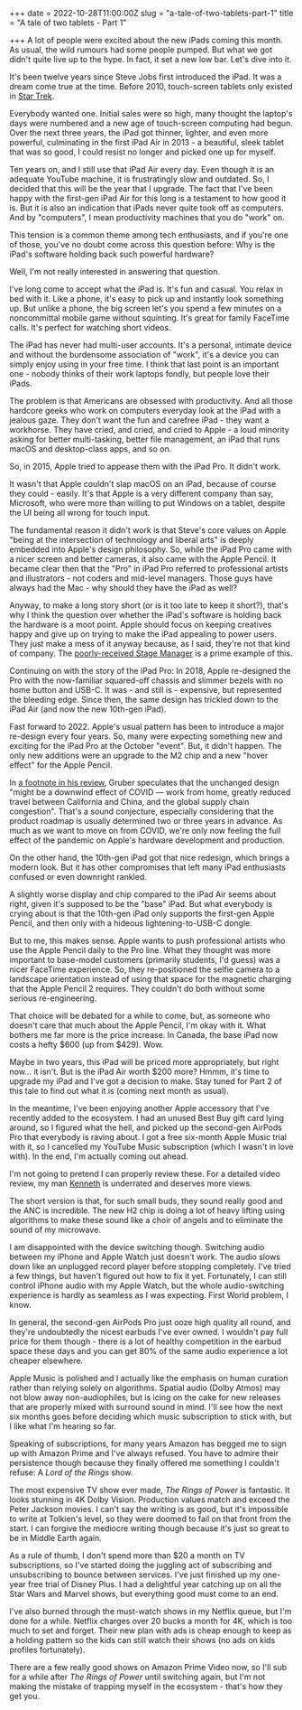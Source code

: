 +++
date = 2022-10-28T11:00:00Z
slug = "a-tale-of-two-tablets-part-1"
title = "A tale of two tablets - Part 1"

+++
A lot of people were excited about the new iPads coming this month. As usual, the wild rumours had some people pumped. But what we got didn't quite live up to the hype. In fact, it set a new low bar. Let's dive into it.

It's been twelve years since Steve Jobs first introduced the iPad. It was a dream come true at the time. Before 2010, touch-screen tablets only existed in [Star Trek](https://youtu.be/yVqHoGKQXLI).

Everybody wanted one. Initial sales were so high, many thought the laptop's days were numbered and a new age of touch-screen computing had begun. Over the next three years, the iPad got thinner, lighter, and even more powerful, culminating in the first iPad Air  in 2013 - a beautiful, sleek tablet that was so good, I could resist no longer and picked one up for myself.

Ten years on, and I still use that iPad Air every day. Even though it is an adequate YouTube machine, it is frustratingly slow and outdated. So, I decided that this will be the year that I upgrade. The fact that I've been happy with the first-gen iPad Air for this long is a testament to how good it is. But it is also an indication that iPads never quite took off as computers. And by "computers", I mean productivity machines that you do "work" on.

This tension is a common theme among tech enthusiasts, and if you're one of those, you've no doubt come across this question before: Why is the iPad's software holding back such powerful hardware?

Well, I'm not really interested in answering that question.

<!--more-->

I've long come to accept what the iPad is. It's fun and casual. You relax in bed with it. Like a phone, it's easy to pick up and instantly look something up. But unlike a phone, the big screen let's you spend a few minutes on a noncommittal mobile game without squinting. It's great for family FaceTime calls. It's perfect for watching short videos.

The iPad has never had multi-user accounts. It's a personal, intimate device and without the  burdensome association of "work", it's a device you can simply enjoy using in your free time. I think that last point is an important one - nobody thinks of their work laptops fondly, but people love their iPads.

The problem is that Americans are obsessed with productivity. And all those hardcore geeks who work on computers everyday look at the iPad with a jealous gaze. They don't want the fun and carefree iPad - they want a workhorse. They have cried, and cried, and cried to Apple - a loud minority asking for better multi-tasking, better file management, an iPad that runs macOS and desktop-class apps, and so on.

So, in 2015, Apple tried to appease them with the iPad Pro. It didn't work.

It wasn't that Apple couldn't slap macOS on an iPad, because of course they could - easily. It's that Apple is a very different company than say, Microsoft, who were more than willing to put Windows on a tablet, despite the UI being all wrong for touch input.

The fundamental reason it didn't work is that Steve's core values on Apple "being at the intersection of technology and liberal arts" is deeply embedded into Apple's design philosophy. So, while the iPad Pro came with a nicer screen and better cameras, it also came with the Apple Pencil. It became clear then that the "Pro" in iPad Pro referred to professional artists and illustrators - not coders and mid-level managers. Those guys have always had the Mac - why should they have the iPad as well?

Anyway, to make a long story short (or is it too late to keep it short?), that's why I think the question over whether the iPad's software is holding back the hardware is a moot point. Apple should focus on keeping creatives happy and give up on trying to make the iPad appealing to power users. They just make a mess of it anyway because, as I said, they're not that kind of company. The [poorly-received Stage Manager](https://www.macrumors.com/2022/10/25/stage-manager-criticized-as-ipados-16-released/) is a prime example of this.

Continuing on with the story of the iPad Pro: In 2018, Apple re-designed the Pro with the now-familiar squared-off chassis and slimmer bezels with no home button and USB-C. It was - and still is - expensive, but represented the bleeding edge. Since then, the same design has trickled down to the iPad Air (and now the new 10th-gen iPad).

Fast forward to 2022. Apple's usual pattern has been to introduce a major re-design every four years. So, many were expecting something new and exciting for the iPad Pro at the October "event". But, it didn't happen. The only new additions were an upgrade to the M2 chip and a new "hover effect" for the Apple Pencil.

In [a footnote in his review](https://daringfireball.net/2022/10/the_2022_ipad#fn1-2022-10-26), Gruber speculates that the unchanged design "might be a downwind effect of COVID — work from home, greatly reduced travel between California and China, and the global supply chain congestion". That's a sound conjecture, especially considering that the product roadmap is usually determined two or three years in advance. As much as we want to move on from COVID, we're only now feeling the full effect of the pandemic on Apple's hardware development and production.

On the other hand, the 10th-gen iPad got that nice redesign, which brings a modern look. But it has other compromises that left many iPad enthusiasts confused or even downright rankled.

A slightly worse display and chip compared to the iPad Air seems about right, given it's supposed to be the "base" iPad. But what everybody is crying about is that the 10th-gen iPad only supports the first-gen Apple Pencil, and then only with a hideous lightening-to-USB-C dongle.

But to me, this makes sense. Apple wants to push professional artists who use the Apple Pencil daily to the Pro line. What they thought was more important to base-model customers (primarily students, I'd guess) was a nicer FaceTime experience. So, they re-positioned the selfie camera to a landscape orientation instead of using that space for the magnetic charging that the Apple Pencil 2 requires. They couldn't do both without some serious re-engineering.

That choice will be debated for a while to come, but, as someone who doesn't care that much about the Apple Pencil, I'm okay with it. What bothers me far more is the price increase. In Canada, the base iPad now costs a hefty $600 (up from $429). Wow.

Maybe in two years, this iPad will be priced more appropriately, but right now... it isn't. But is the iPad Air worth $200 more? Hmmm, it's time to upgrade my iPad and I've got a decision to make. Stay tuned for Part 2 of this tale to find out what it is (coming next month as usual).

In the meantime, I've been enjoying another Apple accessory that I've recently added to the ecosystem. I had an unused Best Buy gift card lying around, so I figured what the hell, and picked up the second-gen AirPods Pro that everybody is raving about. I got a free six-month Apple Music trial with it, so I cancelled my YouTube Music subscription (which I wasn't in love with). In the end, I'm actually coming out ahead.

I'm not going to pretend I can properly review these. For a detailed video review, my man [Kenneth](https://youtu.be/q7DhG4pHwho) is underrated and deserves more views.

The short version is that, for such small buds, they sound really good and the ANC is incredible. The new H2 chip is doing a lot of heavy lifting using algorithms to make these sound like a choir of angels and to eliminate the sound of my microwave.

I am disappointed with the device switching though. Switching audio between my iPhone and Apple Watch just doesn't work. The audio slows down like an unplugged record player before stopping completely. I've tried a few things, but haven't figured out how to fix it yet. Fortunately, I can still control iPhone audio with my Apple Watch, but the whole audio-switching experience is hardly as seamless as I was expecting. First World problem, I know.

In general, the second-gen AirPods Pro just ooze high quality all round, and they're undoubtedly the nicest earbuds I've ever owned. I wouldn't pay full price for them though - there is a lot of healthy competition in the earbud space these days and you can get 80% of the same audio experience a lot cheaper elsewhere.

Apple Music is polished and I actually like the emphasis on human curation rather than relying solely on algorithms. Spatial audio (Dolby Atmos) may not blow away non-audiophiles, but is icing on the cake for new releases that are properly mixed with surround sound in mind. I'll see how the next six months goes before deciding which music subscription to stick with, but I like what I'm hearing so far.

Speaking of subscriptions, for many years Amazon has begged me to sign up with Amazon Prime and I've always refused. You have to admire their persistence though because they finally offered me something I couldn't refuse:  A _Lord of the Rings_ show.

The most expensive TV show ever made, _The Rings of Power_ is fantastic. It looks stunning in 4K Dolby Vision. Production values match and exceed the Peter Jackson movies. I can't say the writing is as good, but it's impossible to write at Tolkien's level, so they were doomed to fail on that front from the start. I can forgive the mediocre writing though because it's just so great to be in Middle Earth again.

As a rule of thumb, I don't spend more than $20 a month on TV subscriptions, so I've started doing the juggling act of subscribing and unsubscribing to bounce between services. I've just finished up my one-year free trial of Disney Plus. I had a delightful year catching up on all the Star Wars and Marvel shows, but everything good must come to an end.

I've also burned through the must-watch shows in my Netflix queue, but I'm done for a while. Netflix charges over 20 bucks a month for 4K, which is too much to set and forget. Their new plan with ads is cheap enough to keep as a holding pattern so the kids can still watch their shows (no ads on kids profiles fortunately).

There are a few really good shows on Amazon Prime Video now, so I'll sub for a while after _The Rings of Power_ until switching again, but I'm not making the mistake of trapping myself in the ecosystem - that's how they get you.
